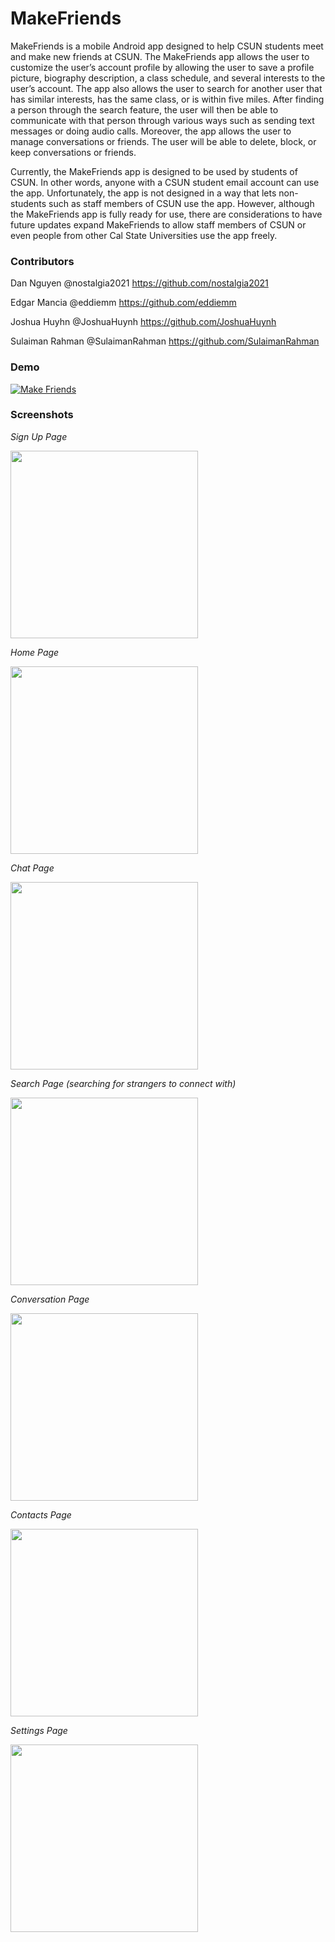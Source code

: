 # MakeFriends
MakeFriends is a mobile Android app designed to help CSUN students meet and make new friends at CSUN.  The MakeFriends app allows the user to customize the user’s account profile by allowing the user to save a profile picture, biography description, a class schedule, and several interests to the user’s account.  The app also allows the user to search for another user that has similar interests, has the same class, or is within five miles.  After finding a person through the search feature, the user will then be able to communicate with that person through various ways such as sending text messages or doing audio calls.  Moreover, the app allows the user to manage conversations or friends.  The user will be able to delete, block, or keep conversations or friends.

Currently, the MakeFriends app is designed to be used by students of CSUN.  In other words, anyone with a CSUN student email account can use the app.  Unfortunately, the app is not designed in a way that lets non-students such as staff members of CSUN use the app.  However, although the MakeFriends app is fully ready for use, there are considerations to have future updates expand MakeFriends to allow staff members of CSUN or even people from other Cal State Universities use the app freely.

### Contributors

Dan Nguyen @nostalgia2021 https://github.com/nostalgia2021

Edgar Mancia @eddiemm https://github.com/eddiemm

Joshua Huyhn @JoshuaHuynh https://github.com/JoshuaHuynh

Sulaiman Rahman @SulaimanRahman https://github.com/SulaimanRahman


### Demo

[![Make Friends](images/Demo_Preview.PNG)](https://youtu.be/T9oL1jYpnI8)

### Screenshots

_Sign Up Page_

<kbd><img src="images/Signup%20page.PNG" width="300"></kbd>

_Home Page_

<kbd><img src="images/Home%20page.png" width="300"></kbd>

_Chat Page_

<kbd><img src="images/Chat%20Page.PNG" width="300"></kbd>

_Search Page (searching for strangers to connect with)_

<kbd><img src="images/Searching%20Page.PNG" width="300"></kbd>

_Conversation Page_

<kbd><img src="images/conversation_image.PNG" width="300"></kbd>

_Contacts Page_

<kbd><img src="images/friend_makefriends.PNG" width="300"></kbd>

_Settings Page_

<kbd><img src="images/settings_page.PNG" width="300"></kbd>
